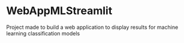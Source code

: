 # WebAppMLStreamlit
Project made to build a web application to display results for machine learning classification models
